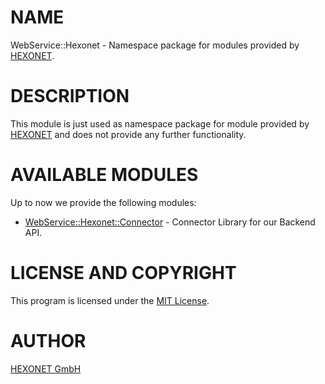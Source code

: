 # NAME

WebService::Hexonet - Namespace package for modules provided by [HEXONET](https://www.hexonet.net/).

# DESCRIPTION

This module is just used as namespace package for module provided by [HEXONET](https://www.hexonet.net/)
and does not provide any further functionality.

# AVAILABLE MODULES

Up to now we provide the following modules:

- [WebService::Hexonet::Connector](https://metacpan.org/pod/WebService%3A%3AHexonet%3A%3AConnector) - Connector Library for our Backend API.

# LICENSE AND COPYRIGHT

This program is licensed under the [MIT License](https://raw.githubusercontent.com/hexonet/perl-sdk/master/LICENSE).

# AUTHOR

[HEXONET GmbH](https://www.hexonet.net)
